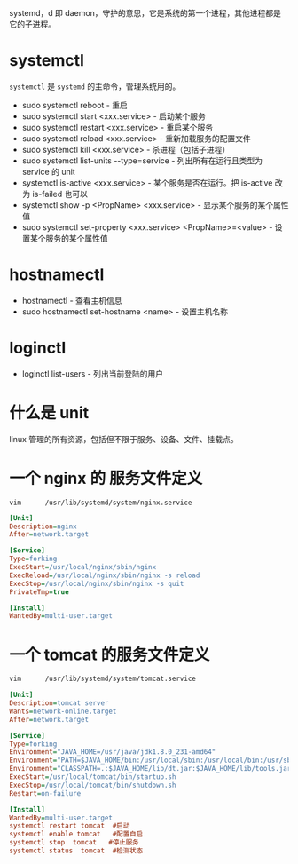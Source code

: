 systemd，d 即 daemon，守护的意思，它是系统的第一个进程，其他进程都是它的子进程。

# systemctl

`systemctl` 是 `systemd` 的主命令，管理系统用的。

- sudo systemctl reboot - 重启
- sudo systemctl start <xxx.service\>  - 启动某个服务
- sudo systemctl restart <xxx.service\> - 重启某个服务
- sudo systemctl reload <xxx.service\> - 重新加载服务的配置文件
- sudo systemctl kill <xxx.service\> - 杀进程（包括子进程）
- sudo systemctl list-units --type=service - 列出所有在运行且类型为 service 的 unit
- systemctl is-active <xxx.service\> - 某个服务是否在运行。把 is-active 改为 is-failed 也可以
- systemctl show -p <PropName\> <xxx.service\> - 显示某个服务的某个属性值
- sudo systemctl set-property <xxx.service\> <PropName\>=<value\> - 设置某个服务的某个属性值

# hostnamectl

- hostnamectl - 查看主机信息
- sudo hostnamectl set-hostname <name\> - 设置主机名称

# loginctl

- loginctl list-users - 列出当前登陆的用户

# 什么是 unit

linux 管理的所有资源，包括但不限于服务、设备、文件、挂载点。

# 一个 nginx 的 服务文件定义

```shell
vim      /usr/lib/systemd/system/nginx.service
```

```ini
[Unit]
Description=nginx
After=network.target

[Service]
Type=forking
ExecStart=/usr/local/nginx/sbin/nginx
ExecReload=/usr/local/nginx/sbin/nginx -s reload
ExecStop=/usr/local/nginx/sbin/nginx -s quit
PrivateTmp=true

[Install]
WantedBy=multi-user.target
```

# 一个 tomcat 的服务文件定义

```bash
vim      /usr/lib/systemd/system/tomcat.service
```

```ini
[Unit]
Description=tomcat server
Wants=network-online.target
After=network.target

[Service]
Type=forking
Environment="JAVA_HOME=/usr/java/jdk1.8.0_231-amd64"
Environment="PATH=$JAVA_HOME/bin:/usr/local/sbin:/usr/local/bin:/usr/sbin:/usr/bin:/root/bin"
Environment="CLASSPATH=.:$JAVA_HOME/lib/dt.jar:$JAVA_HOME/lib/tools.jar"
ExecStart=/usr/local/tomcat/bin/startup.sh
ExecStop=/usr/local/tomcat/bin/shutdown.sh
Restart=on-failure

[Install]
WantedBy=multi-user.target
systemctl restart tomcat  #启动
systemctl enable tomcat   #配置自启
systemctl stop  tomcat   #停止服务
systemctl status  tomcat  #检测状态
```
